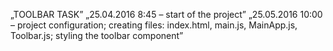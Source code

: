 ﻿„TOOLBAR TASK”
„25.04.2016 8:45 – start of the project”
„25.05.2016 10:00 – project configuration; creating files: index.html, main.js, MainApp.js, Toolbar.js; styling the toolbar component”
